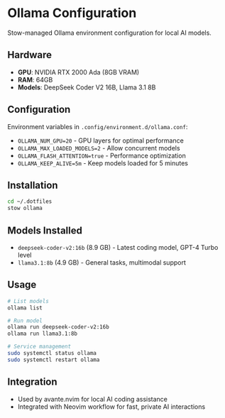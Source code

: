 # Ollama Configuration

Stow-managed Ollama environment configuration for local AI models.

## Hardware
- **GPU**: NVIDIA RTX 2000 Ada (8GB VRAM)
- **RAM**: 64GB
- **Models**: DeepSeek Coder V2 16B, Llama 3.1 8B

## Configuration
Environment variables in `.config/environment.d/ollama.conf`:
- `OLLAMA_NUM_GPU=20` - GPU layers for optimal performance
- `OLLAMA_MAX_LOADED_MODELS=2` - Allow concurrent models
- `OLLAMA_FLASH_ATTENTION=true` - Performance optimization
- `OLLAMA_KEEP_ALIVE=5m` - Keep models loaded for 5 minutes

## Installation
```bash
cd ~/.dotfiles
stow ollama
```

## Models Installed
- `deepseek-coder-v2:16b` (8.9 GB) - Latest coding model, GPT-4 Turbo level
- `llama3.1:8b` (4.9 GB) - General tasks, multimodal support

## Usage
```bash
# List models
ollama list

# Run model
ollama run deepseek-coder-v2:16b
ollama run llama3.1:8b

# Service management
sudo systemctl status ollama
sudo systemctl restart ollama
```

## Integration
- Used by avante.nvim for local AI coding assistance
- Integrated with Neovim workflow for fast, private AI interactions
